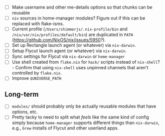 - [ ] Make username and other me-details options so that chunks can be reusable
- [ ] `niv` sources in home-manager modules? Figure out if this can be replaced
      with flake-isms.
- [ ] Current profile (`/Users/shimmerjs/.nix-profile/bin` and 
      `/nix/var/nix/profiles/default/bin`) are duplicated in `PATH`
      (https://github.com/NixOS/nix/issues/5950?).
- [ ] Set up Rectangle launch agent (or whatever) via `nix-darwin`.
- [ ] Setup Flycut launch agent (or whatever) via `nix-darwin`.
- [ ] Sync settings for Flycut via `nix-darwin` or `home-manager`
- [ ] Use shell created from `flake.nix` for `hack/` scripts instead of `nix-shell`?
      - Confirm that using `nix-shell` uses unpinned channels that aren't
        controlled by `flake.nix`.
- [ ] Improve `$UNIVERSE_PATH`

## Long-term

- [ ] `modules/` should probably only be actually reusable modules that have
      options, etc.
- [ ] Pretty tacky to need to split what _feels_ like the same kind of config
      simply because `home-manager` supports different things than `nix-darwin`,
      e.g., `brew` installs of Flycut and other userland apps.